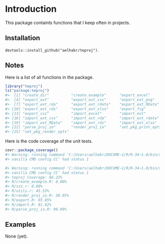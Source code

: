 
Introduction
============

This package containts functions that I keep often in projects.

Installation
------------

`devtools::install_github("aelhabr/teproj")`.

Notes
-----

Here is a list of all functions in the package.

``` r
library("teproj")
ls("package:teproj")
#>  [1] "create_dir"          "create_example"      "export_excel"       
#>  [4] "export_ext"          "export_ext_csv"      "export_ext_png"     
#>  [7] "export_ext_rda"      "export_ext_rdata"    "export_ext_RData"   
#> [10] "export_ext_rds"      "export_ext_xlsx"     "export_fig"         
#> [13] "export_viz"          "import_excel"        "import_ext"         
#> [16] "import_ext_csv"      "import_ext_rda"      "import_ext_rdata"   
#> [19] "import_ext_RData"    "import_ext_rds"      "import_ext_xlsx"    
#> [22] "parse_proj_io"       "render_proj_io"      "set_pkg_print_opts" 
#> [25] "set_pkg_render_opts"
```

Here is the code coverage of the unit tests.

``` r
covr::package_coverage()
#> Warning: running command 'C:/Users/aelhabr/DOCUME~1/R/R-34~1.0/bin/x64/R --
#> vanilla CMD config CC' had status 1

#> Warning: running command 'C:/Users/aelhabr/DOCUME~1/R/R-34~1.0/bin/x64/R --
#> vanilla CMD config CC' had status 1
#> teproj Coverage: 66.22%
#> R/create_example.R: 0.00%
#> R/zzz.r: 0.00%
#> R/utils.r: 45.53%
#> R/render_proj_io.R: 58.95%
#> R/export.R: 65.85%
#> R/import.R: 81.82%
#> R/parse_proj_io.R: 96.99%
```

Examples
--------

None (yet).

